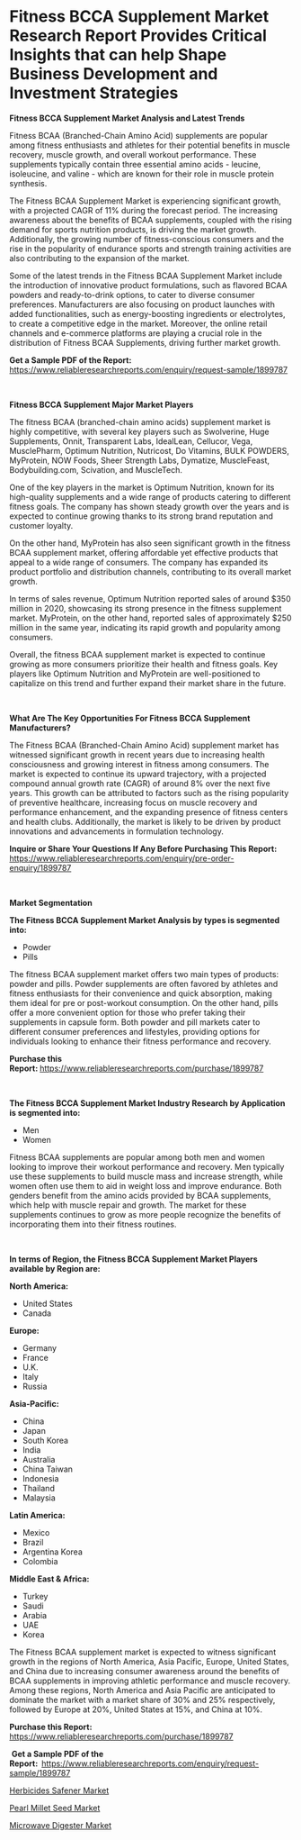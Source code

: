 <p><h1>Fitness BCCA Supplement Market Research Report Provides Critical Insights that can help Shape Business Development and Investment Strategies</h1></p><p><strong>Fitness BCCA Supplement Market Analysis and Latest Trends</strong></p>
<p><p>Fitness BCAA (Branched-Chain Amino Acid) supplements are popular among fitness enthusiasts and athletes for their potential benefits in muscle recovery, muscle growth, and overall workout performance. These supplements typically contain three essential amino acids - leucine, isoleucine, and valine - which are known for their role in muscle protein synthesis.</p><p>The Fitness BCAA Supplement Market is experiencing significant growth, with a projected CAGR of 11% during the forecast period. The increasing awareness about the benefits of BCAA supplements, coupled with the rising demand for sports nutrition products, is driving the market growth. Additionally, the growing number of fitness-conscious consumers and the rise in the popularity of endurance sports and strength training activities are also contributing to the expansion of the market.</p><p>Some of the latest trends in the Fitness BCAA Supplement Market include the introduction of innovative product formulations, such as flavored BCAA powders and ready-to-drink options, to cater to diverse consumer preferences. Manufacturers are also focusing on product launches with added functionalities, such as energy-boosting ingredients or electrolytes, to create a competitive edge in the market. Moreover, the online retail channels and e-commerce platforms are playing a crucial role in the distribution of Fitness BCAA Supplements, driving further market growth.</p></p>
<p><strong>Get a Sample PDF of the Report:&nbsp;</strong> <a href="https://www.reliableresearchreports.com/enquiry/request-sample/1899787">https://www.reliableresearchreports.com/enquiry/request-sample/1899787</a></p>
<p>&nbsp;</p>
<p><strong>Fitness BCCA Supplement Major Market Players</strong></p>
<p><p>The fitness BCAA (branched-chain amino acids) supplement market is highly competitive, with several key players such as Swolverine, Huge Supplements, Onnit, Transparent Labs, IdealLean, Cellucor, Vega, MusclePharm, Optimum Nutrition, Nutricost, Do Vitamins, BULK POWDERS, MyProtein, NOW Foods, Sheer Strength Labs, Dymatize, MuscleFeast, Bodybuilding.com, Scivation, and MuscleTech. </p><p>One of the key players in the market is Optimum Nutrition, known for its high-quality supplements and a wide range of products catering to different fitness goals. The company has shown steady growth over the years and is expected to continue growing thanks to its strong brand reputation and customer loyalty.</p><p>On the other hand, MyProtein has also seen significant growth in the fitness BCAA supplement market, offering affordable yet effective products that appeal to a wide range of consumers. The company has expanded its product portfolio and distribution channels, contributing to its overall market growth.</p><p>In terms of sales revenue, Optimum Nutrition reported sales of around $350 million in 2020, showcasing its strong presence in the fitness supplement market. MyProtein, on the other hand, reported sales of approximately $250 million in the same year, indicating its rapid growth and popularity among consumers.</p><p>Overall, the fitness BCAA supplement market is expected to continue growing as more consumers prioritize their health and fitness goals. Key players like Optimum Nutrition and MyProtein are well-positioned to capitalize on this trend and further expand their market share in the future.</p></p>
<p>&nbsp;</p>
<p><strong>What Are The Key Opportunities For Fitness BCCA Supplement Manufacturers?</strong></p>
<p><p>The Fitness BCAA (Branched-Chain Amino Acid) supplement market has witnessed significant growth in recent years due to increasing health consciousness and growing interest in fitness among consumers. The market is expected to continue its upward trajectory, with a projected compound annual growth rate (CAGR) of around 8% over the next five years. This growth can be attributed to factors such as the rising popularity of preventive healthcare, increasing focus on muscle recovery and performance enhancement, and the expanding presence of fitness centers and health clubs. Additionally, the market is likely to be driven by product innovations and advancements in formulation technology.</p></p>
<p><strong>Inquire or Share Your Questions If Any Before Purchasing This Report:</strong> <a href="https://www.reliableresearchreports.com/enquiry/pre-order-enquiry/1899787">https://www.reliableresearchreports.com/enquiry/pre-order-enquiry/1899787</a></p>
<p>&nbsp;</p>
<p><strong>Market Segmentation</strong></p>
<p><strong>The Fitness BCCA Supplement Market Analysis by types is segmented into:</strong></p>
<p><ul><li>Powder</li><li>Pills</li></ul></p>
<p><p>The fitness BCAA supplement market offers two main types of products: powder and pills. Powder supplements are often favored by athletes and fitness enthusiasts for their convenience and quick absorption, making them ideal for pre or post-workout consumption. On the other hand, pills offer a more convenient option for those who prefer taking their supplements in capsule form. Both powder and pill markets cater to different consumer preferences and lifestyles, providing options for individuals looking to enhance their fitness performance and recovery.</p></p>
<p><strong>Purchase this Report:&nbsp;</strong><a href="https://www.reliableresearchreports.com/purchase/1899787">https://www.reliableresearchreports.com/purchase/1899787</a></p>
<p>&nbsp;</p>
<p><strong>The Fitness BCCA Supplement Market Industry Research by Application is segmented into:</strong></p>
<p><ul><li>Men</li><li>Women</li></ul></p>
<p><p>Fitness BCAA supplements are popular among both men and women looking to improve their workout performance and recovery. Men typically use these supplements to build muscle mass and increase strength, while women often use them to aid in weight loss and improve endurance. Both genders benefit from the amino acids provided by BCAA supplements, which help with muscle repair and growth. The market for these supplements continues to grow as more people recognize the benefits of incorporating them into their fitness routines.</p></p>
<p>&nbsp;</p>
<p><strong>In terms of Region, the Fitness BCCA Supplement Market Players available by Region are:</strong></p>
<p>
    <p> <strong> North America: </strong>
        <ul>
            <li>United States</li>
            <li>Canada</li>
        </ul>
        </p> 
    <p> <strong> Europe: </strong>
        <ul>
            <li>Germany</li>
            <li>France</li>
            <li>U.K.</li>
            <li>Italy</li>
            <li>Russia</li>
        </ul>
        </p> 
    <p> <strong> Asia-Pacific: </strong>
        <ul>
            <li>China</li>
            <li>Japan</li>
            <li>South Korea</li>
            <li>India</li>
            <li>Australia</li>
            <li>China Taiwan</li>
            <li>Indonesia</li>
            <li>Thailand</li>
            <li>Malaysia</li>
        </ul>
        </p> 
    <p> <strong> Latin America: </strong>
        <ul>
            <li>Mexico</li>
            <li>Brazil</li>
            <li>Argentina Korea</li>
            <li>Colombia</li>
        </ul>
        </p> 
    <p> <strong> Middle East & Africa: </strong>
        <ul>
            <li>Turkey</li>
            <li>Saudi</li>
            <li>Arabia</li>
            <li>UAE</li>
            <li>Korea</li>
        </ul>
    </p>
    </p>
<p><p>The Fitness BCAA supplement market is expected to witness significant growth in the regions of North America, Asia Pacific, Europe, United States, and China due to increasing consumer awareness around the benefits of BCAA supplements in improving athletic performance and muscle recovery. Among these regions, North America and Asia Pacific are anticipated to dominate the market with a market share of 30% and 25% respectively, followed by Europe at 20%, United States at 15%, and China at 10%.</p></p>
<p><strong>Purchase this Report: </strong><a href="https://www.reliableresearchreports.com/purchase/1899787">https://www.reliableresearchreports.com/purchase/1899787</a></p>
<p>&nbsp;<strong>Get a Sample PDF of the Report:&nbsp;&nbsp;</strong><a href="https://www.reliableresearchreports.com/enquiry/request-sample/1899787">https://www.reliableresearchreports.com/enquiry/request-sample/1899787</a></p>
<p><strong></strong></p>
<p><p><a href="https://issuu.com/reportprime-2/docs/herbicides-safener-market-size-2030.pptx">Herbicides Safener Market</a></p><p><a href="https://issuu.com/reportprime-2/docs/pearl-millet-seed-market-size-2030.pptx">Pearl Millet Seed Market</a></p><p><a href="https://view.publitas.com/reportprime-1/microwave-digester-market-insights-market-players-and-forecast-till-2031/">Microwave Digester Market</a></p></p>